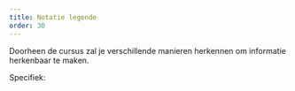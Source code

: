 ```yaml
---
title: Notatie legende
order: 30
---
```


Doorheen de cursus zal je verschillende manieren herkennen om informatie herkenbaar te maken.

Specifiek:

<ReadMore list />
